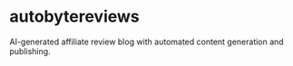 # autobytereviews
AI-generated affiliate review blog with automated content generation and publishing.
